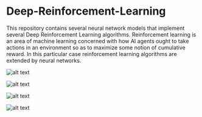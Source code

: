 # Deep-Reinforcement-Learning

This repository contains several neural network models that implement several Deep Reinforcement Learning algorithms. Reinforcement learning is an area of machine learning concerned with how AI agents ought to take actions in an environment so as to maximize some notion of cumulative reward. In this particular case reinforcement learning algorithms are extended by neural networks.

![alt text](https://github.com/artem-oppermann/Deep-Reinforcement-Learning/blob/master/gif%20samples/cartpole_before.gif)

![alt text](https://github.com/artem-oppermann/Deep-Reinforcement-Learning/blob/master/gif%20samples/cartpole_after4.gif)

![alt text](https://github.com/artem-oppermann/Deep-Reinforcement-Learning/blob/master/gif%20samples/pendulum_before.gif)


![alt text](https://github.com/artem-oppermann/Deep-Reinforcement-Learning/blob/master/gif%20samples/pendulum_after.gif)
